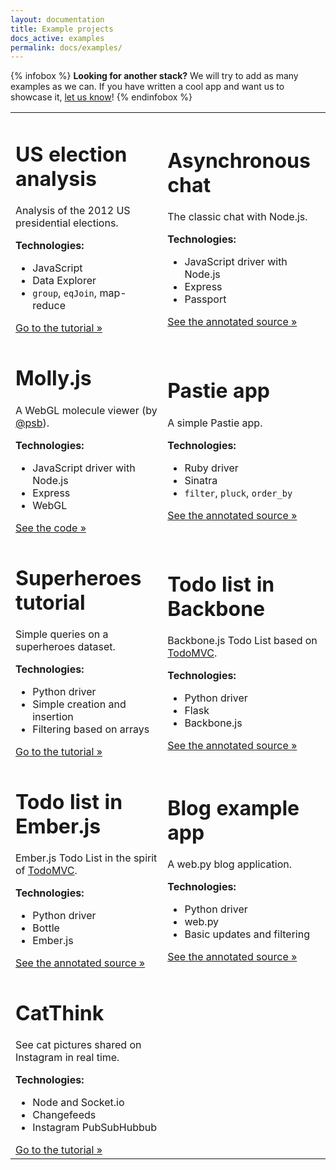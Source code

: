 ```yaml
---
layout: documentation
title: Example projects 
docs_active: examples
permalink: docs/examples/
---
```


{% infobox %}
__Looking for another stack?__ We will try to add as many examples as
we can. If you have written a cool app and want us to showcase it,
[let us know](/community)!
{% endinfobox %}

<table class="docs-grid docs-examples">
  <tbody>
    <tr>
      <td> 
      <div class="docs-grid-block elections">
        <h1>US election analysis</h1>
        <p> Analysis of the 2012 US presidential elections. </p>
        <strong>Technologies:</strong> 
        <ul>
          <li>JavaScript</li>
          <li>Data Explorer</li>
          <li><code>group</code>, <code>eqJoin</code>, map-reduce</li>
        </ul>
        <i class="tag javascript"></i> <a class="action" href="/docs/tutorials/elections/">Go to the tutorial &raquo;</a> 
      </div>
      </td>
      <td> 
      <div class="docs-grid-block chat">
        <h1>Asynchronous chat</h1>
        <p> The classic chat with Node.js. </p>
        <strong>Technologies:</strong> 
        <ul>
          <li>JavaScript driver with Node.js</li>
          <li>Express</li>
          <li>Passport</li>
        </ul>
        <i class="tag javascript"></i> <a class="action" href="/docs/examples/node-socket-chat/">See the annotated source &raquo;</a> 
      </div>
      </td>
    </tr>
    <tr>
      <td> 
      <div class="docs-grid-block molecule">
        <h1>Molly.js</h1>
        <p> A WebGL molecule viewer (by <a href="https://github.com/psb">@psb</a>). </p>
        <strong>Technologies:</strong> 
        <ul>
          <li>JavaScript driver with Node.js</li>
          <li>Express</li>
          <li>WebGL</li>
        </ul>
        <i class="tag javascript"></i> <a class="action" href="https://github.com/psb/molly.js/">See the code &raquo;</a> 
      </div>
      </td>
      <td> 
      <div class="docs-grid-block pastie">
        <h1>Pastie app</h1>
        <p> A simple Pastie app. </p>
        <strong>Technologies:</strong> 
        <ul>
          <li>Ruby driver</li>
          <li>Sinatra</li>
          <li><code>filter</code>, <code>pluck</code>, <code>order_by</code></li>
        </ul>
        <i class="tag ruby"></i> <a class="action" href="/docs/examples/sinatra-pastie/">See the annotated source &raquo;</a> 
      </div>
      </td>
    </tr>
    <tr>
      <td> 
      <div class="docs-grid-block superheroes">
        <h1>Superheroes tutorial</h1>
        <p> Simple queries on a superheroes dataset. </p>
        <strong>Technologies:</strong> 
        <ul>
          <li>Python driver</li>
          <li>Simple creation and insertion</li>
          <li>Filtering based on arrays</li>
        </ul>
        <i class="tag python"></i> <a class="action" href="/docs/tutorials/superheroes/">Go to the tutorial &raquo;</a> 
      </div>
      </td>
      <td> 
      <div class="docs-grid-block todo-backbone">
        <h1>Todo list in Backbone</h1>
        <p> Backbone.js Todo List based on <a href="http://todomvc.com/">TodoMVC</a>. </p>
        <strong>Technologies:</strong> 
        <ul>
          <li>Python driver</li>
          <li>Flask</li>
          <li>Backbone.js</li>
        </ul>
        <i class="tag python"></i> <a class="action" href="/docs/examples/flask-backbone-todo/">See the annotated source &raquo;</a> 
      </div>
      </td>
    </tr>
    <tr>
      <td> 
      <div class="docs-grid-block todo-ember">
        <h1>Todo list in Ember.js</h1>
        <p> Ember.js Todo List in the spirit of <a href="http://todomvc.com/">TodoMVC</a>. </p>
        <strong>Technologies:</strong> 
        <ul>
          <li>Python driver</li>
          <li>Bottle</li>
          <li>Ember.js</li>
        </ul>
        <i class="tag python"></i> <a class="action" href="/docs/examples/bottle-ember-todo/">See the annotated source &raquo;</a> 
      </div>
      </td>
      <td> 
      <div class="docs-grid-block blog">
        <h1>Blog example app</h1>
        <p> A web.py blog application. </p>
        <strong>Technologies:</strong> 
        <ul>
          <li>Python driver</li>
          <li>web.py</li>
          <li>Basic updates and filtering</li>
        </ul>
        <i class="tag python"></i> <a class="action" href="/docs/examples/webpy-blog/">See the annotated source &raquo;</a> 
      </div>
      </td>
    </tr>
    <tr>
      <td> 
      <div class="docs-grid-block cat">
        <h1>CatThink</h1>
        <p>See cat pictures shared on Instagram in real time.</p>
        <strong>Technologies:</strong> 
        <ul>
          <li>Node and Socket.io</li>
          <li>Changefeeds</li>
          <li>Instagram PubSubHubbub</li>
        </ul>
        <i class="tag javascript"></i> <a class="action" href="/blog/cats-of-instagram/">Go to the tutorial &raquo;</a> 
      </div>
      </td>
    </tr>
  </tbody>
</table>
